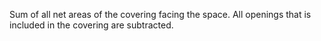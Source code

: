 ﻿Sum of all net areas  of the covering facing the space. All openings that is included in the covering are subtracted.